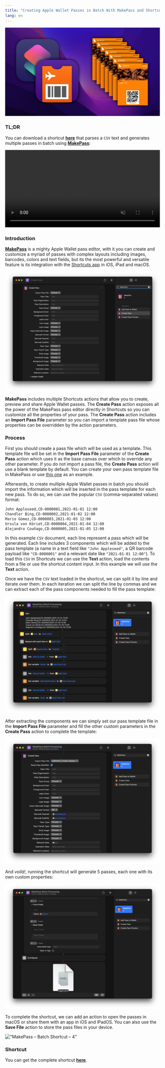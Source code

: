 ```yaml
---
title: "Creating Apple Wallet Passes in Batch With MakePass and Shortcuts"
lang: en
---
```


!["MakePass – Pass Batch"](/media/2021/11/makepass-batch-header.png)

### TL;DR

You can download a shortcut [**here**][shortcut-url] that parses a `CSV` text and generates multiple passes in batch using [**MakePass**][makepass]:

<video autoplay loop playsinline muted style="width: 100%;" src="/media/2021/11/makepass-batch-shortcut-demo.mp4"></video>

### Introduction

[**MakePass**][makepass] is a mighty Apple Wallet pass editor, with it you can create and customize a myriad of passes with complex layouts including images, barcodes, colors and text fields, but its the most powerful and versatile feature is its integration with the [Shortcuts app](https://support.apple.com/guide/shortcuts/welcome/ios) in iOS, iPad and macOS.

!["MakePass – “Create Pass” Action"](/media/2021/11/makepass-batch-create-pass-action.png)

**MakePass** includes multiple Shortcuts actions that allow you to create, preview and share Apple Wallet passes. The **Create Pass** action exposes all the power of the MakePass pass editor directly in Shortcuts so you can customize all the properties of your pass. The **Create Pass** action includes an **Import Pass File** parameter so you can import a template pass file whose properties can be overridden by the action parameters.

### Process

First you should create a pass file which will be used as a template. This template file will be set in the **Import Pass File** parameter of the **Create Pass** action which uses it as the base canvas over which to override any other parameter. If you do not import a pass file, the **Create Pass** action will use a blank template by default. You can create your own pass template file in MakePass or use [this one](/resources/downloads/UpMarket_Coupon.pkpass.zip) as an example.

Afterwards, to create multiple Apple Wallet passes in batch you should import the information which will be inserted in the pass template for each new pass. To do so, we can use the popular `CSV` (comma-separated values) format:

```csv
John Appleseed,CD-0000001,2021-01-01 12:00
Chandler Bing,CD-0000002,2021-01-02 12:00
Mario Gómez,CD-0000003,2021-01-03 12:00
Ursula von Köriet,CD-0000004,2021-01-04 12:00
Alejandro Couñago,CD-0000005,2021-01-05 12:00
```

In this example `CSV` document, each line represent a pass which will be generated. Each line includes 3 components which will be added to the pass template (a name in a text field like `"John Appleseed"`, a QR barcode payload like `"CD-0000001"` and a relevant date like `"2021-01-01 12:00"`). To load this `CSV` in Shortcuts we can use the **Text** action, load the contents from a file or use the shortcut content input. In this example we will use the **Text** action.

Once we have the `CSV` text loaded in the shortcut, we can split it by line and iterate over them. In each iteration we can split the line by commas and we can extract each of the pass components needed to fill the pass template:

!["MakePass – Batch Shortcut – 1"](/media/2021/11/makepass-batch-shortcut-1.png)

After extracting the components we can simply set our pass template file in the **Import Pass File** parameter and fill the other custom parameters in the **Create Pass** action to complete the template:

!["MakePass – Batch Shortcut – 2"](/media/2021/11/makepass-batch-shortcut-2.png)

And _voilà!_, running the shortcut will generate 5 passes, each one with its own custom properties:

!["MakePass – Batch Shortcut – 3"](/media/2021/11/makepass-batch-shortcut-3.png)

To complete the shortcut, we can add an action to open the passes in macOS or share them with an app in iOS and iPadOS. You can also use the **Save File** action to store the pass files in your device.

!["MakePass – Batch Shortcut – 4"](/media/2021/11/makepass-batch-shortcut-4.png)

### Shortcut

You can get the complete shortcut [**here**][shortcut-url].

[makepass]: /apps?redirect=makepass&utm_campaign=pvieito-post-makepass-batch#app-makepass
[shortcut-url]: https://www.icloud.com/shortcuts/40dce4da8619459b9631e0de98036826
